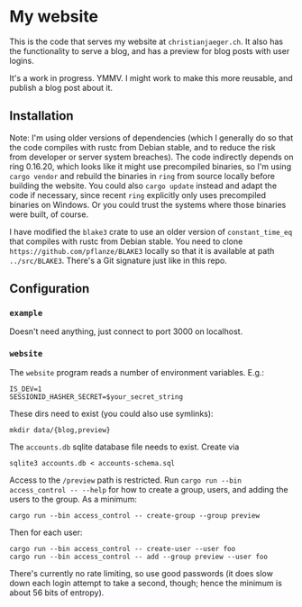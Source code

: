 # My website

This is the code that serves my website at `christianjaeger.ch`. It
also has the functionality to serve a blog, and has a preview for blog
posts with user logins.

It's a work in progress. YMMV. I might work to make this more
reusable, and publish a blog post about it.

## Installation

Note: I'm using older versions of dependencies (which I generally do
so that the code compiles with rustc from Debian stable, and to reduce
the risk from developer or server system breaches). The code
indirectly depends on ring 0.16.20, which looks like it might use
precompiled binaries, so I'm using `cargo vendor` and rebuild the
binaries in `ring` from source locally before building the
website. You could also `cargo update` instead and adapt the code if
necessary, since recent `ring` explicitly only uses precompiled
binaries on Windows. Or you could trust the systems where those
binaries were built, of course.

I have modified the `blake3` crate to use an older version of
`constant_time_eq` that compiles with rustc from Debian stable. You
need to clone `https://github.com/pflanze/BLAKE3` locally so that
it is available at path `../src/BLAKE3`. There's a Git signature just
like in this repo.

## Configuration

### `example`

Doesn't need anything, just connect to port 3000 on localhost.

### `website`

The `website` program reads a number of environment variables. E.g.:

    IS_DEV=1
    SESSIONID_HASHER_SECRET=$your_secret_string

These dirs need to exist (you could also use symlinks):

    mkdir data/{blog,preview}

The `accounts.db` sqlite database file needs to exist. Create via 

    sqlite3 accounts.db < accounts-schema.sql

Access to the `/preview` path is restricted. Run `cargo run --bin
access_control -- --help` for how to create a group, users, and adding
the users to the group. As a minimum:

    cargo run --bin access_control -- create-group --group preview

Then for each user:

    cargo run --bin access_control -- create-user --user foo
    cargo run --bin access_control -- add --group preview --user foo

There's currently no rate limiting, so use good passwords (it does
slow down each login attempt to take a second, though; hence the
minimum is about 56 bits of entropy).
